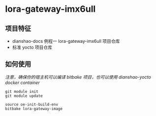 # lora-gateway-imx6ull

## 项目特征

- dianshao-docs 例程一 lora-gateway-imx6ull 项目仓库
- 标准 yocto 项目仓库

## 如何使用

*注意，确保你的宿主机可以编译 bitbake 项目，也可以使用 dianshao-yocto docker container*

```
git module init
git module update

source oe-init-build-env
bitbake lora-gateway-image
```
